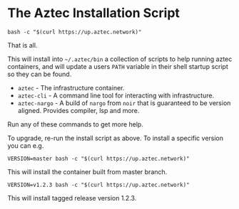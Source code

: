 # The Aztec Installation Script

```
bash -c "$(curl https://up.aztec.network)"
```

That is all.

This will install into `~/.aztec/bin` a collection of scripts to help running aztec containers, and will update
a users `PATH` variable in their shell startup script so they can be found.

- `aztec` - The infrastructure container.
- `aztec-cli` - A command line tool for interacting with infrastructure.
- `aztec-nargo` - A build of `nargo` from `noir` that is guaranteed to be version aligned. Provides compiler, lsp and more.

Run any of these commands to get more help.

To upgrade, re-run the install script as above. To install a specific version you can e.g.

```
VERSION=master bash -c "$(curl https://up.aztec.network)"
```

This will install the container built from master branch.

```
VERSION=v1.2.3 bash -c "$(curl https://up.aztec.network)"
```

This will install tagged release version 1.2.3.
